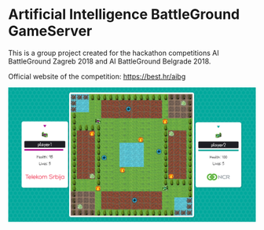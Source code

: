 # Artificial Intelligence BattleGround GameServer
This is a group project created for the hackathon competitions AI BattleGround Zagreb 2018 and AI BattleGround Belgrade 2018.

Official website of the competition: https://best.hr/aibg

![UI example image](https://github.com/g-despot/aibg-2018-topic-game-zagreb/blob/master/ui_example.png)
